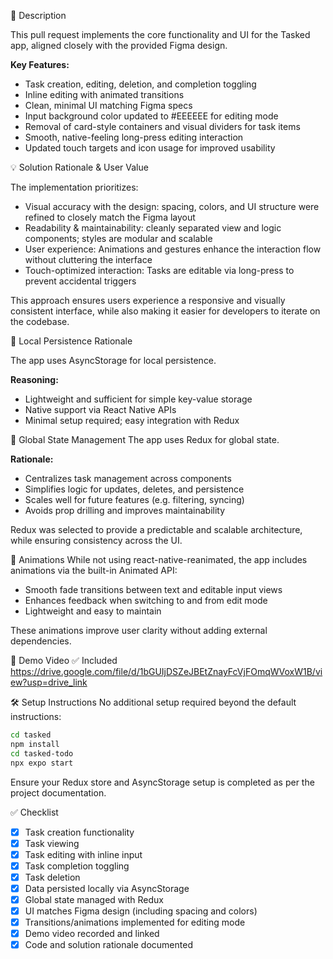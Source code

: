
🚀 Description

This pull request implements the core functionality and UI for the Tasked app, aligned closely with the provided Figma design.

**Key Features:**
- Task creation, editing, deletion, and completion toggling
- Inline editing with animated transitions
- Clean, minimal UI matching Figma specs
- Input background color updated to #EEEEEE for editing mode
- Removal of card-style containers and visual dividers for task items
- Smooth, native-feeling long-press editing interaction
- Updated touch targets and icon usage for improved usability

💡 Solution Rationale & User Value

The implementation prioritizes:
- Visual accuracy with the design: spacing, colors, and UI structure were refined to closely match the Figma layout
- Readability & maintainability: cleanly separated view and logic components; styles are modular and scalable
- User experience: Animations and gestures enhance the interaction flow without cluttering the interface
- Touch-optimized interaction: Tasks are editable via long-press to prevent accidental triggers

This approach ensures users experience a responsive and visually consistent interface, while also making it easier for developers to iterate on the codebase.

💾 Local Persistence Rationale

The app uses AsyncStorage for local persistence.

**Reasoning:**
- Lightweight and sufficient for simple key-value storage
- Native support via React Native APIs
- Minimal setup required; easy integration with Redux

🧠 Global State Management
The app uses Redux for global state.

**Rationale:**
- Centralizes task management across components
- Simplifies logic for updates, deletes, and persistence
- Scales well for future features (e.g. filtering, syncing)
- Avoids prop drilling and improves maintainability

Redux was selected to provide a predictable and scalable architecture, while ensuring consistency across the UI.

💫 Animations
While not using react-native-reanimated, the app includes animations via the built-in Animated API:

- Smooth fade transitions between text and editable input views
- Enhances feedback when switching to and from edit mode
- Lightweight and easy to maintain

These animations improve user clarity without adding external dependencies.

🎥 Demo Video
✅ Included  
https://drive.google.com/file/d/1bGUIjDSZeJBEtZnayFcVjFOmqWVoxW1B/view?usp=drive_link

🛠️ Setup Instructions
No additional setup required beyond the default instructions:
```bash
cd tasked
npm install
cd tasked-todo
npx expo start
```
Ensure your Redux store and AsyncStorage setup is completed as per the project documentation.

✅ Checklist
- [x] Task creation functionality
- [x] Task viewing
- [x] Task editing with inline input
- [x] Task completion toggling
- [x] Task deletion
- [x] Data persisted locally via AsyncStorage
- [x] Global state managed with Redux
- [x] UI matches Figma design (including spacing and colors)
- [x] Transitions/animations implemented for editing mode
- [x] Demo video recorded and linked
- [x] Code and solution rationale documented

